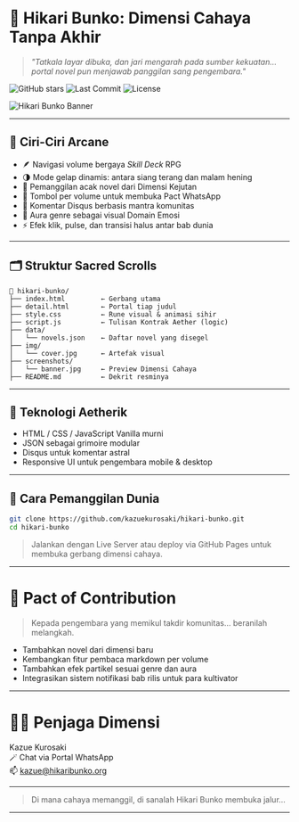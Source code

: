 # 💫 Hikari Bunko: Dimensi Cahaya Tanpa Akhir

> *"Tatkala layar dibuka, dan jari mengarah pada sumber kekuatan… portal novel pun menjawab panggilan sang pengembara."*

![GitHub stars](https://img.shields.io/github/stars/kazuekurosaki/hikari-hub?style=social)
![Last Commit](https://img.shields.io/github/last-commit/kazuekurosaki/hikari-hub)
![License](https://img.shields.io/badge/License-MIT-green.svg)

![Hikari Bunko Banner](screenshots/banner.jpg)

---

## 🔮 Ciri-Ciri Arcane

- 🪶 Navigasi volume bergaya *Skill Deck* RPG
- 🌗 Mode gelap dinamis: antara siang terang dan malam hening
- 🎲 Pemanggilan acak novel dari Dimensi Kejutan
- 🔗 Tombol per volume untuk membuka Pact WhatsApp
- 💬 Komentar Disqus berbasis mantra komunitas
- 🌈 Aura genre sebagai visual Domain Emosi
- ⚡ Efek klik, pulse, dan transisi halus antar bab dunia

---

## 🗂️ Struktur Sacred Scrolls

```
📘 hikari-bunko/
├── index.html         ← Gerbang utama
├── detail.html        ← Portal tiap judul
├── style.css          ← Rune visual & animasi sihir
├── script.js          ← Tulisan Kontrak Aether (logic)
├── data/
│   └── novels.json    ← Daftar novel yang disegel
├── img/
│   └── cover.jpg      ← Artefak visual
├── screenshots/
│   └── banner.jpg     ← Preview Dimensi Cahaya
├── README.md          ← Dekrit resminya
```

---

## 🧬 Teknologi Aetherik

- HTML / CSS / JavaScript Vanilla murni
- JSON sebagai grimoire modular
- Disqus untuk komentar astral
- Responsive UI untuk pengembara mobile & desktop

---

## 📜 Cara Pemanggilan Dunia

```bash
git clone https://github.com/kazuekurosaki/hikari-bunko.git
cd hikari-bunko
```

> Jalankan dengan Live Server atau deploy via GitHub Pages untuk membuka gerbang dimensi cahaya.

---

# 📮 Pact of Contribution

> Kepada pengembara yang memikul takdir komunitas… beranilah melangkah.

- Tambahkan novel dari dimensi baru  
- Kembangkan fitur pembaca markdown per volume  
- Tambahkan efek partikel sesuai genre dan aura  
- Integrasikan sistem notifikasi bab rilis untuk para kultivator

---

# 🧝‍♂️ Penjaga Dimensi

Kazue Kurosaki  
🪄 Chat via Portal WhatsApp  
📫 kazue@hikaribunko.org

---

> Di mana cahaya memanggil, di sanalah Hikari Bunko membuka jalur…


---
